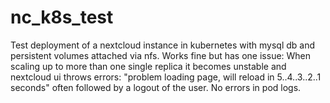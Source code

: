 # nc_k8s_test
Test deployment of a nextcloud instance in kubernetes with mysql db and persistent volumes attached via nfs. Works fine but has one issue: 
When scaling up to more than one single replica it becomes unstable and nextcloud ui throws errors: "problem loading page, will reload in 5..4..3..2..1 seconds"
often followed by a logout of the user. No errors in pod logs.
